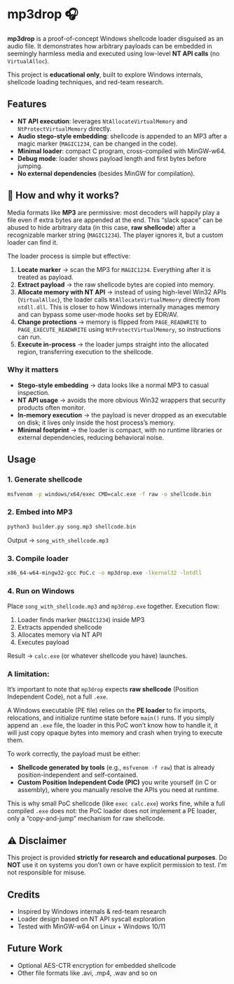 # mp3drop 🎧

**mp3drop** is a proof-of-concept Windows shellcode loader disguised as an audio file.
It demonstrates how arbitrary payloads can be embedded in seemingly harmless media and executed using low-level **NT API calls** (no `VirtualAlloc`).

This project is **educational only**, built to explore Windows internals, shellcode loading techniques, and red-team research.



## Features

* **NT API execution**: leverages `NtAllocateVirtualMemory` and `NtProtectVirtualMemory` directly.
* **Audio stego-style embedding**: shellcode is appended to an MP3 after a magic marker (`MAGIC1234`, can be changed in the code).
* **Minimal loader**: compact C program, cross-compiled with MinGW-w64.
* **Debug mode**: loader shows payload length and first bytes before jumping.
* **No external dependencies** (besides MinGW for compilation).

## 🔬 How and why it works?

Media formats like **MP3** are permissive: most decoders will happily play a file even if extra bytes are appended at the end. This “slack space” can be abused to hide arbitrary data (in this case, **raw shellcode**) after a recognizable marker string (`MAGIC1234`). The player ignores it, but a custom loader can find it.

The loader process is simple but effective:

1. **Locate marker** → scan the MP3 for `MAGIC1234`. Everything after it is treated as payload.  
2. **Extract payload** → the raw shellcode bytes are copied into memory.  
3. **Allocate memory with NT API** → instead of using high-level Win32 APIs (`VirtualAlloc`), the loader calls `NtAllocateVirtualMemory` directly from `ntdll.dll`. This is closer to how Windows internally manages memory and can bypass some user-mode hooks set by EDR/AV.  
4. **Change protections** → memory is flipped from `PAGE_READWRITE` to `PAGE_EXECUTE_READWRITE` using `NtProtectVirtualMemory`, so instructions can run.  
5. **Execute in-process** → the loader jumps straight into the allocated region, transferring execution to the shellcode.

### Why it matters
- **Stego-style embedding** → data looks like a normal MP3 to casual inspection.  
- **NT API usage** → avoids the more obvious Win32 wrappers that security products often monitor.  
- **In-memory execution** → the payload is never dropped as an executable on disk; it lives only inside the host process’s memory.  
- **Minimal footprint** → the loader is compact, with no runtime libraries or external dependencies, reducing behavioral noise.  


## Usage

### 1. Generate shellcode

```bash
msfvenom -p windows/x64/exec CMD=calc.exe -f raw -o shellcode.bin
```
### 2. Embed into MP3

```bash
python3 builder.py song.mp3 shellcode.bin
```

Output → `song_with_shellcode.mp3`

### 3. Compile loader

```bash
x86_64-w64-mingw32-gcc PoC.c -o mp3drop.exe -lkernel32 -lntdll
```

### 4. Run on Windows

Place `song_with_shellcode.mp3` and `mp3drop.exe` together.
Execution flow:

1. Loader finds marker (`MAGIC1234`) inside MP3
2. Extracts appended shellcode
3. Allocates memory via NT API
4. Executes payload

Result → `calc.exe` (or whatever shellcode you have) launches.

### A limitation:
It’s important to note that `mp3drop` expects **raw shellcode** (Position Independent Code), not a full `.exe`.

A Windows executable (PE file) relies on the **PE loader** to fix imports, relocations, and initialize runtime state before `main()` runs. If you simply append an `.exe` file, the loader in this PoC won’t know how to handle it, it will just copy opaque bytes into memory and crash when trying to execute them.

To work correctly, the payload must be either:
- **Shellcode generated by tools** (e.g., `msfvenom -f raw`) that is already position-independent and self-contained.  
- **Custom Position Independent Code (PIC)** you write yourself (in C or assembly), where you manually resolve the APIs you need at runtime.

This is why small PoC shellcode (like `exec calc.exe`) works fine, while a full compiled `.exe` does not: the PoC loader does not implement a PE loader, only a “copy-and-jump” mechanism for raw shellcode.

## ⚠️ Disclaimer

This project is provided **strictly for research and educational purposes**.
Do **NOT** use it on systems you don’t own or have explicit permission to test.
I'm not responsible for misuse.

## Credits

* Inspired by Windows internals & red-team research
* Loader design based on NT API syscall exploration
* Tested with MinGW-w64 on Linux + Windows 10/11

## Future Work

* Optional AES-CTR encryption for embedded shellcode
* Other file formats like .avi, .mp4, .wav and so on
